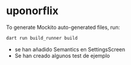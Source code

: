 # uponorflix

To generate Mockito auto-generated files, run:

```sh
dart run build_runner build
```





- se han añadido Semantics en SettingsScreen
- Se han creado algunos test de ejemplo
